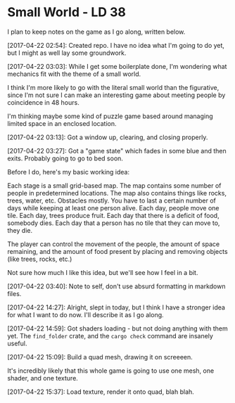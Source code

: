 Small World - LD 38
===

I plan to keep notes on the game as I go along, written below.

[2017-04-22 02:54]:
Created repo. I have no idea what I'm going to do yet, but I might as well lay some groundwork.

[2017-04-22 03:03]:
While I get some boilerplate done, I'm wondering what mechanics fit with the theme of a small world.

I think I'm more likely to go with the literal small world than the figurative, since I'm not sure I can make an interesting game about meeting people by coincidence in 48 hours.

I'm thinking maybe some kind of puzzle game based around managing limited space in an enclosed location.

[2017-04-22 03:13]:
Got a window up, clearing, and closing properly.

[2017-04-22 03:27]:
Got a "game state" which fades in some blue and then exits. Probably going to go to bed soon.

Before I do, here's my basic working idea:

Each stage is a small grid-based map. The map contains some number of people in predetermined locations. The map also contains things like rocks, trees, water, etc. Obstacles mostly. You have to last a certain number of days while keeping at least one person alive. Each day, people move one tile. Each day, trees produce fruit. Each day that there is a deficit of food, somebody dies. Each day that a person has no tile that they can move to, they die.

The player can control the movement of the people, the amount of space remaining, and the amount of food present by placing and removing objects (like trees, rocks, etc.)

Not sure how much I like this idea, but we'll see how I feel in a bit.

[2017-04-22 03:40]:
Note to self, don't use absurd formatting in markdown files.

[2017-04-22 14:27]:
Alright, slept in today, but I think I have a stronger idea for what I want to do now. I'll describe it as I go along.

[2017-04-22 14:59]:
Got shaders loading - but not doing anything with them yet. The `find_folder` crate, and the `cargo check` command are insanely useful.

[2017-04-22 15:09]:
Build a quad mesh, drawing it on screeeen.

It's incredibly likely that this whole game is going to use one mesh, one shader, and one texture.

[2017-04-22 15:37]:
Load texture, render it onto quad, blah blah.
